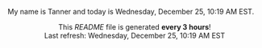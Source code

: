 My name is Tanner and today is Wednesday, December 25, 10:19 AM EST.

<p align="center">This <i>README</i> file is generated <b>every 3 hours</b>!</br>Last refresh: Wednesday, December 25, 10:19 AM EST<br /></p>
